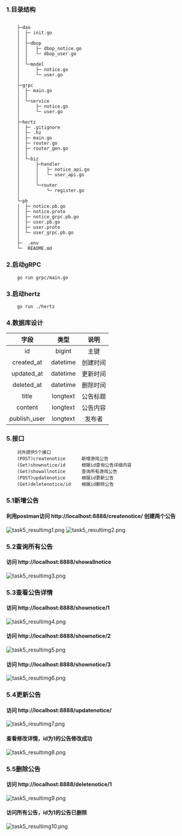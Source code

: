 ### 1.目录结构
```

    ├─dao
    │  ├─ init.go
    │  │  
    │  ├─dbop
    │  │   ├─ dbop_notice.go
    │  │   └─ dbop_user.go
    │  │      
    │  └─model
    │      ├─ notice.go
    │      └─ user.go
    │          
    ├─grpc
    │  ├─ main.go
    │  │  
    │  └─service
    │      ├─ notice.go
    │      └─ user.go
    │          
    ├─hertz
    │  ├─ .gitignore
    │  ├─ .hz
    │  ├─ main.go
    │  ├─ router.go
    │  ├─ router_gen.go
    │  │  
    │  └─biz
    │      ├─handler
    │      │   ├─ notice_api.go
    │      │   └─ user_api.go
    │      │      
    │      └─router
    │          └─ register.go
    │              
    └─pb
    │  ├─ notice.pb.go
    │  ├─ notice.proto
    │  ├─ notice_grpc.pb.go
    │  ├─ user.pb.go
    │  ├─ user.proto
    │  └─ user_grpc.pb.go
    │
    ├─  .env
    └─  README.md
```

### 2.启动gRPC
``` 
    go run grpc/main.go
```

### 3.启动hertz
``` 
    go run ./hertz
```
### 4.数据库设计
|   字段   |    类型    |  说明  |
|:------:|:--------:|:----:|
|   id   |  bigint  |  主键  |
| created_at | datetime | 创建时间 |
| updated_at | datetime | 更新时间 |
| deleted_at | datetime | 删除时间 |
| title | longtext | 公告标题 |
| content | longtext | 公告内容 |
| publish_user | longtext | 发布者  |

### 5.接口
``` 
    对外提供5个接口
    (POST)createnotice      新增游戏公告
    (Get)shownotice/id      根据id查询公告详细内容
    (Get)showallnotice      查询所有游戏公告
    (POST)updatenotice      根据id更新公告
    (Get)deletenotice/id    根据id删除公告
```

### 5.1新增公告
#### 利用postman访问 http://localhost:8888/createnotice/ 创建两个公告
![task5_resultimg1.png](..%2Fimg%2Ftask5_resultimg1.png)
![task5_resultimg2.png](..%2Fimg%2Ftask5_resultimg2.png)
### 5.2查询所有公告
#### 访问 http://localhost:8888/showallnotice
![task5_resultimg3.png](..%2Fimg%2Ftask5_resultimg3.png)
### 5.3查看公告详情
#### 访问 http://localhost:8888/shownotice/1 
![task5_resultimg4.png](..%2Fimg%2Ftask5_resultimg4.png)
#### 访问 http://localhost:8888/shownotice/2
![task5_resultimg5.png](..%2Fimg%2Ftask5_resultimg5.png)
#### 访问 http://localhost:8888/shownotice/3
![task5_resultimg6.png](..%2Fimg%2Ftask5_resultimg6.png)
### 5.4更新公告
#### 访问 http://localhost:8888/updatenotice/
![task5_resultimg7.png](..%2Fimg%2Ftask5_resultimg7.png)
#### 查看修改详情，id为1的公告修改成功
![task5_resultimg8.png](..%2Fimg%2Ftask5_resultimg8.png)
### 5.5删除公告
#### 访问 http://localhost:8888/deletenotice/1
![task5_resultimg9.png](..%2Fimg%2Ftask5_resultimg9.png)
#### 访问所有公告，id为1的公告已删除
![task5_resultimg10.png](..%2Fimg%2Ftask5_resultimg10.png)






